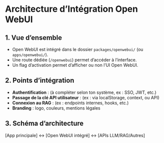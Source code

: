 # Architecture d’Intégration Open WebUI

## 1. Vue d’ensemble

- Open WebUI est intégré dans le dossier `packages/openwebui/` (ou `apps/openwebui/`).
- Une route dédiée (`/openwebui`) permet d’accéder à l’interface.
- Un flag d’activation permet d’afficher ou non l’UI Open WebUI.

## 2. Points d’intégration

- **Authentification** : (à compléter selon ton système, ex : SSO, JWT, etc.)
- **Passage de la clé API utilisateur** : (ex : via localStorage, context, ou API)
- **Connexion au RAG** : (ex : endpoints internes, hooks, etc.)
- **Branding** : logo, couleurs, mentions légales

## 3. Schéma d’architecture

[App principale] <-> [Open WebUI intégré] <-> [APIs LLM/RAG/Autres]
